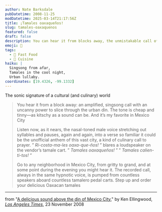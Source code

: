 ```yaml
---
author: Nate Barksdale
pubDatetime: 2008-11-25
modDatetime: 2025-03-14T21:17:56Z
title: ¡Tamales oaxaqueños!
slug: tamales-oaxaquenos
featured: false
draft: false
description: You can hear it from blocks away, the unmistakable call of tamale vendors echoing through Mexico City.
emoji: 🌽
tags:
  - 🍔 Fast Food
  - 🍴 Cuisine
haiku: |
  Singsong from afar,  
  Tamales in the cool night,  
  Urban lullaby.
coordinates: [19.4326, -99.1332]
---
```


The sonic signature of a cultural (and culinary) world

> You hear it from a block away: an amplified, singsong call with an uncanny power to slice through the urban din. The tone is cheap and tinny—as kitschy as a sound can be. And it’s my favorite in Mexico City
>
> Listen now, as it nears, the nasal-toned male voice stretching out syllables and pauses, again and again, into a verse so familiar it could be the unofficial anthem of this vast city, a kind of culinary call to prayer. ” _Ri-costa-ma-les oaxa-que-ños!_ ” blares a loudspeaker on the vendor’s tamale cart. ” _Tamales oaxaqueños!_ ” ” _Tamales calien-ti-tos!_ ”
>
> Go to any neighborhood in Mexico City, from gritty to grand, and at some point during the evening you might hear it. The recorded call, always in the same hypnotic voice, is pumped from countless speakers aboard countless tamalero pedal carts. Step up and order your delicious Oaxacan tamales

---

from "[A delicious sound above the din of Mexico City](https://www.google.com/search?q=%22A%20delicious%20sound%20above%20the%20din%20of%20Mexico%20City%22%20latimes.com)," by Ken Ellingwood, [_Los Angeles Times_](https://www.google.com/search?q=%22_Los%20Angeles%20Times_%22%20latimes.com), 23 November 2008
